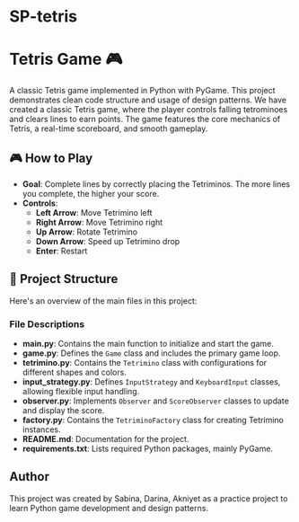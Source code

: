 # SP-tetris

# Tetris Game 🎮

A classic Tetris game implemented in Python with PyGame. This project demonstrates clean code structure and usage of design patterns. We have created a classic Tetris game, where the player controls falling tetrominoes and clears lines to earn points. The game features the core mechanics of Tetris, a real-time scoreboard, and smooth gameplay.

## 🎮 How to Play
- **Goal**: Complete lines by correctly placing the Tetriminos. The more lines you complete, the higher your score.
- **Controls**:
  - **Left Arrow**: Move Tetrimino left
  - **Right Arrow**: Move Tetrimino right
  - **Up Arrow**: Rotate Tetrimino
  - **Down Arrow**: Speed up Tetrimino drop
  - **Enter**: Restart

## 📁 Project Structure
Here's an overview of the main files in this project:

### File Descriptions
- **main.py**: Contains the main function to initialize and start the game.
- **game.py**: Defines the `Game` class and includes the primary game loop.
- **tetrimino.py**: Contains the `Tetrimino` class with configurations for different shapes and colors.
- **input_strategy.py**: Defines `InputStrategy` and `KeyboardInput` classes, allowing flexible input handling.
- **observer.py**: Implements `Observer` and `ScoreObserver` classes to update and display the score.
- **factory.py**: Contains the `TetriminoFactory` class for creating Tetrimino instances.
- **README.md**: Documentation for the project.
- **requirements.txt**: Lists required Python packages, mainly PyGame.

## Author
This project was created by Sabina, Darina, Akniyet as a practice project to learn Python game development and design patterns. 

